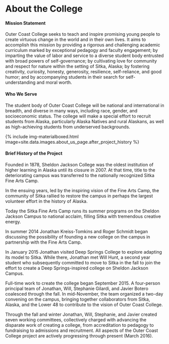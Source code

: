 # About the College

#### Mission Statement

Outer Coast College seeks to teach and inspire promising young people to create virtuous change in the world and in their own lives. It aims to accomplish this mission by providing a rigorous and challenging academic curriculum marked by exceptional pedagogy and faculty engagement; by imparting the value of labor and service to a diverse student body entrusted with broad powers of self-governance; by cultivating love for community and respect for nature within the setting of Sitka, Alaska; by fostering creativity, curiosity, honesty, generosity, resilience, self-reliance, and good humor; and by accompanying students in their search for self-understanding and moral worth.

#### Who We Serve

The student body of Outer Coast College will be national and international in breadth, and diverse in many ways, including race, gender, and socioeconomic status. The college will make a special effort to recruit students from Alaska, particularly Alaska Natives and rural Alaskans, as well as high-achieving students from underserved backgrounds.

<!-- This inserts the image -->
<div class="center">
  {% include img-materialboxed.html image=site.data.images.about_us_page.after_project_history %}
</div>

#### Brief History of the Project

Founded in 1878, Sheldon Jackson College was the oldest institution of higher learning in Alaska until its closure in 2007. At that time, title to the deteriorating campus was transferred to the nationally recognized Sitka Fine Arts Camp.

In the ensuing years, led by the inspiring vision of the Fine Arts Camp, the community of Sitka rallied to restore the campus in perhaps the largest volunteer effort in the history of Alaska.

Today the Sitka Fine Arts Camp runs its summer programs on the Sheldon Jackson Campus to national acclaim, filling Sitka with tremendous creative energy.

In summer 2014 Jonathan Kreiss-Tomkins and Roger Schmidt began discussing the possibility of founding a new college on the campus in partnership with the Fine Arts Camp.

In January 2015 Jonathan visited Deep Springs College to explore adapting its model to Sitka. While there, Jonathan met Will Hunt, a second year student who subsequently committed to move to Sitka in the fall to join the effort to create a Deep Springs-inspired college on Sheldon Jackson Campus.

Full-time work to create the college began September 2015. A four-person principal team of Jonathan, Will, Stephanie Gilardi, and Javier Botero coalesced through the fall. In mid-November, the team organized a two-day convening on the campus, bringing together collaborators from Sitka, Alaska, and the Lower 48 to contribute to the vision of Outer Coast College.

Through the fall and winter Jonathan, Will, Stephanie, and Javier created seven working committees, collectively charged with advancing the disparate work of creating a college, from accreditation to pedagogy to fundraising to admissions and recruitment. All aspects of the Outer Coast College project are actively progressing through present (<span id="current-month-year">March 2016</span>).
